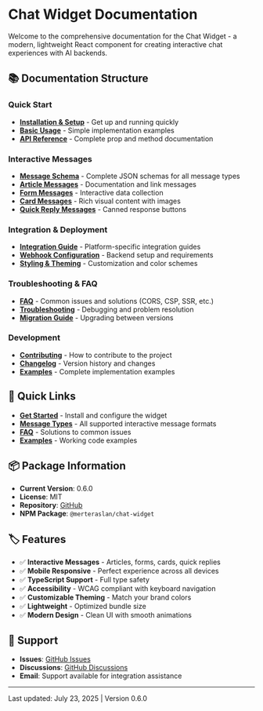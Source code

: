 # Chat Widget Documentation

Welcome to the comprehensive documentation for the Chat Widget - a modern, lightweight React component for creating interactive chat experiences with AI backends.

## 📚 Documentation Structure

### Quick Start

- [**Installation & Setup**](./installation.md) - Get up and running quickly
- [**Basic Usage**](./basic-usage.md) - Simple implementation examples
- [**API Reference**](./api-reference.md) - Complete prop and method documentation

### Interactive Messages

- [**Message Schema**](./message-schema.md) - Complete JSON schemas for all message types
- [**Article Messages**](./interactive-messages/articles.md) - Documentation and link messages
- [**Form Messages**](./interactive-messages/forms.md) - Interactive data collection
- [**Card Messages**](./interactive-messages/cards.md) - Rich visual content with images
- [**Quick Reply Messages**](./interactive-messages/quick-replies.md) - Canned response buttons

### Integration & Deployment

- [**Integration Guide**](./integration.md) - Platform-specific integration guides
- [**Webhook Configuration**](./webhook-configuration.md) - Backend setup and requirements
- [**Styling & Theming**](./styling.md) - Customization and color schemes

### Troubleshooting & FAQ

- [**FAQ**](./faq.md) - Common issues and solutions (CORS, CSP, SSR, etc.)
- [**Troubleshooting**](./troubleshooting.md) - Debugging and problem resolution
- [**Migration Guide**](./migration.md) - Upgrading between versions

### Development

- [**Contributing**](./contributing.md) - How to contribute to the project
- [**Changelog**](../CHANGELOG.md) - Version history and changes
- [**Examples**](./examples/) - Complete implementation examples

## 🚀 Quick Links

- **[Get Started](./installation.md)** - Install and configure the widget
- **[Message Types](./message-schema.md)** - All supported interactive message formats
- **[FAQ](./faq.md)** - Solutions to common issues
- **[Examples](./examples/)** - Working code examples

## 📦 Package Information

- **Current Version**: 0.6.0
- **License**: MIT
- **Repository**: [GitHub](https://github.com/merteraslan/chat-widget)
- **NPM Package**: `@merteraslan/chat-widget`

## 🏷️ Features

- ✅ **Interactive Messages** - Articles, forms, cards, quick replies
- ✅ **Mobile Responsive** - Perfect experience across all devices
- ✅ **TypeScript Support** - Full type safety
- ✅ **Accessibility** - WCAG compliant with keyboard navigation
- ✅ **Customizable Theming** - Match your brand colors
- ✅ **Lightweight** - Optimized bundle size
- ✅ **Modern Design** - Clean UI with smooth animations

## 🤝 Support

- **Issues**: [GitHub Issues](https://github.com/merteraslan/chat-widget/issues)
- **Discussions**: [GitHub Discussions](https://github.com/merteraslan/chat-widget/discussions)
- **Email**: Support available for integration assistance

---

Last updated: July 23, 2025 | Version 0.6.0
